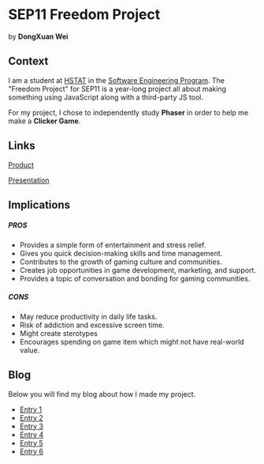 # SEP11 Freedom Project
by **DongXuan Wei**

## Context
I am a student at [HSTAT](https://www.hstat.org/) in the [Software Engineering Program](https://hstatsep.github.io/). The "Freedom Project" for SEP11 is a year-long project all about making something using JavaScript along with a third-party JS tool.

For my project, I chose to independently study **Phaser** in order to help me make a **Clicker Game**.

## Links

[Product](https://dongxuanw1366.github.io/sep11-freedom-project/)

[Presentation]( https://docs.google.com/presentation/d/1b_fCPDc2DB9zkZ-sAL7y2axxa58C1MdmaMroIZjcapc/edit#slide=id.p)

## Implications
##### PROS
* Provides a simple form of entertainment and stress relief.
* Gives you quick decision-making skills and time management.
* Contributes to the growth of gaming culture and communities.
* Creates job opportunities in game development, marketing, and support.
* Provides a topic of conversation and bonding for gaming communities.
##### CONS
* May reduce productivity in daily life tasks.
* Risk of addiction and excessive screen time.
* Might create sterotypes
* Encourages spending on game item which might not have real-world value.


## Blog
Below you will find my blog about how I made my project.

* [Entry 1](blog/entry01.md)
* [Entry 2](blog/entry02.md)
* [Entry 3](blog/entry03.md)
* [Entry 4](blog/entry04.md)
* [Entry 5](blog/entry05.md)
* [Entry 6](blog/entry06.md)
